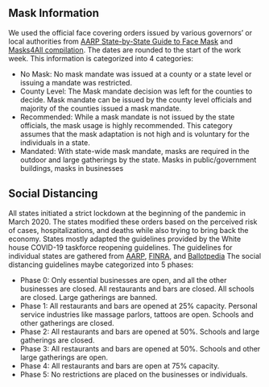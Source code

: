 ## Mask Information
We used the official face covering orders issued by various governors’ or local authorities from [AARP State-by-State Guide to Face Mask](https://www.aarp.org/health/healthy-living/info-2020/states-mask-mandates-coronavirus.html) and [Masks4All compilation](https://masks4all.co/what-states-require-masks/). The dates are rounded to the start of the work week. 
This information is categorized into 4 categories: 
* No Mask: No mask mandate was issued at a county or a state level or issuing a mandate was restricted. 
* County Level: The Mask mandate decision was left for the counties to decide. Mask mandate can be issued by the county level officials and majority of the counties issued a mask mandate. 
* Recommended: While a mask mandate is not issued by the state officials, the mask usage is highly recommended. This category assumes that the mask adaptation is not high and is voluntary for the individuals in a state. 
* Mandated: With state-wide mask mandate, masks are required in the outdoor and large gatherings by the state. Masks in public/government buildings, masks in businesses  
 
## Social Distancing
All states initiated a strict lockdown at the beginning of the pandemic in March 2020. The states modified these orders based on the perceived risk of cases, hospitalizations, and deaths while also trying to bring back the economy. States mostly adapted the guidelines provided by the White house COVID-19 taskforce reopening guidelines. The guidelines for individual states are gathered from [AARP](https://www.aarp.org/politics-society/government-elections/info-2020/coronavirus-state-restrictions.html), [FINRA](https://www.finra.org/rules-guidance/key-topics/covid-19/shelter-in-place), and [Ballotpedia](https://ballotpedia.org/Documenting_America%27s_Path_to_Recovery#Responses_by_state_governments)
The social distancing guidelines maybe categorized into 5 phases: 
* Phase 0: Only essential businesses are open, and all the other businesses are closed. All restaurants and bars are closed. All schools are closed. Large gatherings are banned.  
* Phase 1: All restaurants and bars are opened at 25% capacity. Personal service industries like massage parlors, tattoos are open. Schools and other gatherings are closed. 
* Phase 2: All restaurants and bars are opened at 50%. Schools and large gatherings are closed. 
* Phase 3: All restaurants and bars are opened at 50%. Schools and other large gatherings are open. 
* Phase 4: All restaurants and bars are open at 75% capacity.  
* Phase 5: No restrictions are placed on the businesses or individuals.
